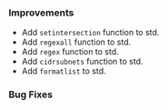 ### Improvements

- Add `setintersection` function to std.
- Add `regexall` function to std.
- Add `regex` function to std.
- Add `cidrsubnets` function to std.
- Add `formatlist` to std.

### Bug Fixes

